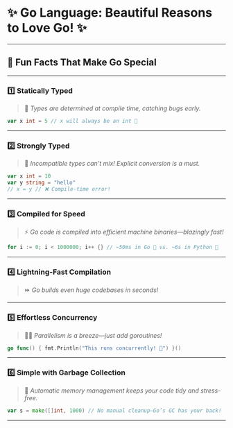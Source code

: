 # ✨ Go Language: Beautiful Reasons to Love Go! ✨

---

## 🌟 Fun Facts That Make Go Special

---

### 1️⃣ **Statically Typed**
> 📝 *Types are determined at compile time, catching bugs early.*

```go
var x int = 5 // x will always be an int 🚦
```

---

### 2️⃣ **Strongly Typed**
> 🚫 *Incompatible types can’t mix! Explicit conversion is a must.*

```go
var x int = 10
var y string = "hello"
// x = y // ❌ Compile-time error!
```

---

### 3️⃣ **Compiled for Speed**
> ⚡ *Go code is compiled into efficient machine binaries—blazingly fast!*

```go
for i := 0; i < 1000000; i++ {} // ~50ms in Go 🚀 vs. ~6s in Python 🐍
```

---

### 4️⃣ **Lightning-Fast Compilation**
> ⏩ *Go builds even huge codebases in seconds!*

---

### 5️⃣ **Effortless Concurrency**
> 🤹‍♂️ *Parallelism is a breeze—just add goroutines!*

```go
go func() { fmt.Println("This runs concurrently! 🎉") }()
```

---

### 6️⃣ **Simple with Garbage Collection**
> 🧹 *Automatic memory management keeps your code tidy and stress-free.*

```go
var s = make([]int, 1000) // No manual cleanup—Go’s GC has your back!
```

---
